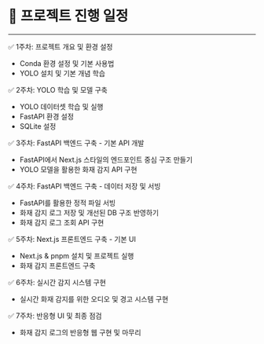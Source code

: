 # 📅 프로젝트 진행 일정
---
✅ 1주차: 프로젝트 개요 및 환경 설정
- Conda 환경 설정 및 기본 사용법
- YOLO 설치 및 기본 개념 학습

✅ 2주차: YOLO 학습 및 모델 구축
- YOLO 데이터셋 학습 및 실행
- FastAPI 환경 설정
- SQLite 설정

✅ 3주차: FastAPI 백엔드 구축 - 기본 API 개발
- FastAPI에서 Next.js 스타일의 엔드포인트 중심 구조 만들기
- YOLO 모델을 활용한 화재 감지 API 구현

✅ 4주차: FastAPI 백엔드 구축 - 데이터 저장 및 서빙
- FastAPI를 활용한 정적 파일 서빙
- 화재 감지 로그 저장 및 개선된 DB 구조 반영하기
- 화재 감지 로그 조회 API 구현

✅ 5주차: Next.js 프론트엔드 구축 - 기본 UI
- Next.js & pnpm 설치 및 프로젝트 실행
- 화재 감지 프론트엔드 구축

✅ 6주차: 실시간 감지 시스템 구현
- 실시간 화재 감지를 위한 오디오 및 경고 시스템 구현

✅ 7주차: 반응형 UI 및 최종 점검
- 화재 감지 로그의 반응형 웹 구현 및 마무리
